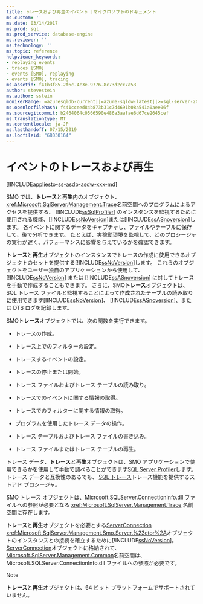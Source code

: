 ```yaml
---
title: トレースおよび再生のイベント |マイクロソフトのドキュメント
ms.custom: ''
ms.date: 03/14/2017
ms.prod: sql
ms.prod_service: database-engine
ms.reviewer: ''
ms.technology: ''
ms.topic: reference
helpviewer_keywords:
- replaying events
- traces [SMO]
- events [SMO], replaying
- events [SMO], tracing
ms.assetid: f41b3f85-2f6c-4c3e-9776-8c73d2cc7a53
author: stevestein
ms.author: sstein
monikerRange: =azuresqldb-current||=azure-sqldw-latest||>=sql-server-2016||=sqlallproducts-allversions||>=sql-server-linux-2017||=azuresqldb-mi-current
ms.openlocfilehash: f441cceed84b873b31c7d4691b08a541a0aee06f
ms.sourcegitcommit: b2464064c0566590e486a3aafae6d67ce2645cef
ms.translationtype: MT
ms.contentlocale: ja-JP
ms.lasthandoff: 07/15/2019
ms.locfileid: "68030164"
---
```

# <a name="tracing-and-replaying-events"></a>イベントのトレースおよび再生
[!INCLUDE[appliesto-ss-asdb-asdw-xxx-md](../../../includes/appliesto-ss-asdb-asdw-xxx-md.md)]

  SMO では、**トレース**と**再生**内のオブジェクト、<xref:Microsoft.SqlServer.Management.Trace>名前空間へのプログラムによるアクセスを提供する、 [!INCLUDE[ssSqlProfiler](../../../includes/sssqlprofiler-md.md)] のインスタンスを監視するために使用される機能、[!INCLUDE[ssNoVersion](../../../includes/ssnoversion-md.md)]または[!INCLUDE[ssASnoversion](../../../includes/ssasnoversion-md.md)]します。 各イベントに関するデータをキャプチャし、ファイルやテーブルに保存して、後で分析できます。 たとえば、実稼動環境を監視して、どのプロシージャの実行が遅く、パフォーマンスに影響を与えているかを確認できます。  
  
 **トレース**と**再生**オブジェクトのインスタンスでトレースの作成に使用できるオブジェクトのセットを提供する[!INCLUDE[ssNoVersion](../../../includes/ssnoversion-md.md)]します。 これらのオブジェクトをユーザー独自のアプリケーションから使用して、[!INCLUDE[ssNoVersion](../../../includes/ssnoversion-md.md)] または [!INCLUDE[ssASnoversion](../../../includes/ssasnoversion-md.md)] に対してトレースを手動で作成することもできます。 さらに、SMO**トレース**オブジェクトは、SQL トレース ファイルと監視することによって作成されたテーブルの読み取りに使用できます[!INCLUDE[ssNoVersion](../../../includes/ssnoversion-md.md)]、 [!INCLUDE[ssASnoversion](../../../includes/ssasnoversion-md.md)]、または DTS ログを記録します。  
  
 SMO**トレース**オブジェクトでは、次の関数を実行できます。  
  
-   トレースの作成。  
  
-   トレース上でのフィルターの設定。  
  
-   トレースするイベントの設定。  
  
-   トレースの停止または開始。  
  
-   トレース ファイルおよびトレース テーブルの読み取り。  
  
-   トレースでのイベントに関する情報の取得。  
  
-   トレースでのフィルターに関する情報の取得。  
  
-   プログラムを使用したトレース データの操作。  
  
-   トレース テーブルおよびトレース ファイルの書き込み。  
  
-   トレース ファイルまたはトレース テーブルの再生。  
  
 トレース データ、**トレース**と**再生**オブジェクトは、SMO アプリケーションで使用できるかを使用して手動で調べることができます[SQL Server Profiler](../../../tools/sql-server-profiler/sql-server-profiler.md)します。 トレース データと互換性のあるでも、 [SQL トレース](../../../relational-databases/sql-trace/sql-trace.md)トレース機能を提供するストアド プロシージャ。  
  
 SMO トレース オブジェクトは、Microsoft.SQLServer.ConnectionInfo.dll ファイルへの参照が必要となる <xref:Microsoft.SqlServer.Management.Trace> 名前空間に存在します。  
  
 **トレース**と**再生**オブジェクトを必要とする[ServerConnection](https://msdn.microsoft.com/library/microsoft.sqlserver.management.common.serverconnection.aspx) <xref:Microsoft.SqlServer.Management.Smo.Server.%23ctor%2A>オブジェクトのインスタンスとの接続を確立するために[!INCLUDE[ssNoVersion](../../../includes/ssnoversion-md.md)]。 [ServerConnection](https://msdn.microsoft.com/library/microsoft.sqlserver.management.common.serverconnection.aspx)オブジェクトに格納されて、 [Microsoft.SqlServer.Management.Common](https://msdn.microsoft.com/library/microsoft.sqlserver.management.common)名前空間は、Microsoft.SQLServer.ConnectionInfo.dll ファイルへの参照が必要です。  
  
> [!NOTE]  
>  **トレース**と**再生**オブジェクトは、64 ビット プラットフォームでサポートされていません。  
  
  
